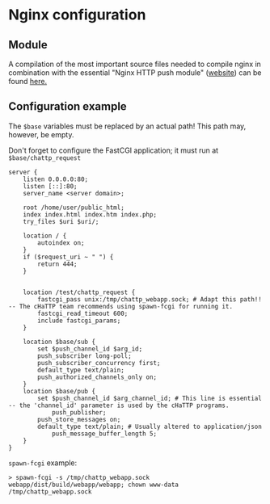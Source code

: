 # Nginx configuration

## Module

A compilation of the most important source files needed to compile nginx in combination with
the essential "Nginx HTTP push module" ([website](https://pushmodule.slact.net/)) can be found
[here.](http://cdn.spheniscida.de/lbo/chattp/nginx-push-src.txz)

## Configuration example

The `$base` variables must be replaced by an actual path! This path may, however, be empty.

Don't forget to configure the FastCGI application; it must run at `$base/chattp_request`

    server {
        listen 0.0.0.0:80;
        listen [::]:80;
        server_name <server domain>;

        root /home/user/public_html;
        index index.html index.htm index.php;
        try_files $uri $uri/;

        location / {
            autoindex on;
        }
        if ($request_uri ~ " ") {
            return 444;
        }


        location /test/chattp_request {
            fastcgi_pass unix:/tmp/chattp_webapp.sock; # Adapt this path!! -- The cHaTTP team recommends using spawn-fcgi for running it.
            fastcgi_read_timeout 600;
            include fastcgi_params;
        }

        location $base/sub {
            set $push_channel_id $arg_id;
            push_subscriber long-poll;
            push_subscriber_concurrency first;
            default_type text/plain;
            push_authorized_channels_only on;
        }
        location $base/pub {
            set $push_channel_id $arg_channel_id; # This line is essential -- the 'channel_id' parameter is used by the cHaTTP programs.
                push_publisher;
            push_store_messages on;
            default_type text/plain; # Usually altered to application/json
                push_message_buffer_length 5;
        }
    }

`spawn-fcgi` example:

    > spawn-fcgi -s /tmp/chattp_webapp.sock webapp/dist/build/webapp/webapp; chown www-data /tmp/chattp_webapp.sock
